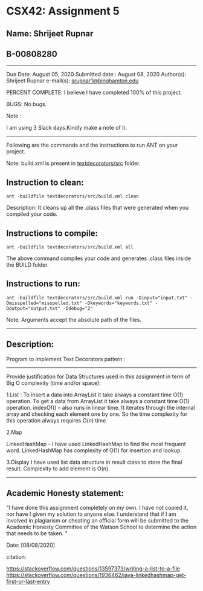 # CSX42: Assignment 5
## Name: Shrijeet Rupnar
## B-00808280

-------------------------------------------------------------------------

Due Date:  August 05, 2020 
Submitted date : August 08, 2020 
Author(s): Shrijeet Rupnar 
e-mail(s): srupnar1@binghamton.edu

PERCENT COMPLETE: I believe I have completed 100% of this project.

BUGS: No bugs.

Note :

I am using 3 Slack days.Kindly make a note of it.


---------------------------------------------------------------------------

Following are the commands and the instructions to run ANT on your project.


Note: build.xml is present in [textdecorators/src](./textdecorators/src/) folder.

## Instruction to clean:

```commandline
ant -buildfile textdecorators/src/build.xml clean
```

Description: It cleans up all the .class files that were generated when you
compiled your code.

## Instructions to compile:

```commandline
ant -buildfile textdecorators/src/build.xml all
```
The above command compiles your code and generates .class files inside the BUILD folder.

## Instructions to run:

```commandline
ant -buildfile textdecorators/src/build.xml run -Dinput="input.txt" -Dmisspelled="misspelled.txt" -Dkeywords="keywords.txt" -Doutput="output.txt" -Ddebug="2"
```
Note: Arguments accept the absolute path of the files.

-------------------------------------------------------------------------------------------------------------------------------------------------------------------------------------
## Description:

Program to implement Text Decorators pattern :


------------------------------------------------------------------------------------------------------------------------------------------------------------------------------------
Provide justification for Data Structures used in this assignment in term of Big O complexity (time and/or space):

1.List :
To insert a data into ArrayList it take always a constant time O(1) operation.
To get a data from ArrayList it take always a constant time O(1) operation.
indexOf() – also runs in linear time. It iterates through the internal array and checking each element one by one. So the time complexity for this operation always requires O(n) time


2.Map

LinkedHashMap - I have used LinkedHashMap to find the most frequent word. LinkedHashMap has complexity of O(1) for insertion and lookup.
 
3.Display
I have used list data structure in result class to store the final result. Complexity to add element is O(n).



---------------------------------------------------------------------------------------------------------------------------------------------------------------------------------------

## Academic Honesty statement:

"I have done this assignment completely on my own. I have not copied
it, nor have I given my solution to anyone else. I understand that if
I am involved in plagiarism or cheating an official form will be
submitted to the Academic Honesty Committee of the Watson School to
determine the action that needs to be taken. "

Date: [08/08/2020]

citation:

https://stackoverflow.com/questions/13597373/writing-a-list-to-a-file
https://stackoverflow.com/questions/1936462/java-linkedhashmap-get-first-or-last-entry




